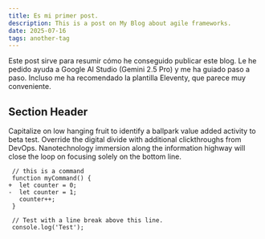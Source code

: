 ```yaml
---
title: Es mi primer post.
description: This is a post on My Blog about agile frameworks.
date: 2025-07-16
tags: another-tag
---
```

Este post sirve para resumir cómo he conseguido publicar este blog. Le he pedido ayuda a Google AI Studio (Gemini 2.5 Pro) y me ha guiado paso a paso. Incluso me ha recomendado la plantilla Eleventy, que parece muy conveniente.

## Section Header

Capitalize on low hanging fruit to identify a ballpark value added activity to beta test. Override the digital divide with additional clickthroughs from DevOps. Nanotechnology immersion along the information highway will close the loop on focusing solely on the bottom line.

```diff-js
 // this is a command
 function myCommand() {
+  let counter = 0;
-  let counter = 1;
   counter++;
 }

 // Test with a line break above this line.
 console.log('Test');
```
